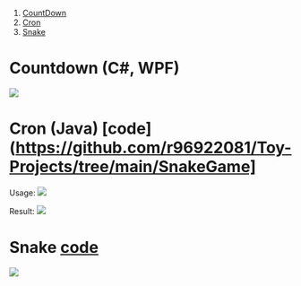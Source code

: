 1. [CountDown](#Countdown (C#, WPF))
 2. [Cron](#Cron (Java))
 3. [Snake](#Snake)

# Countdown (C#, WPF)

![](https://r96922081.github.io/images/countdown1.png)

# Cron (Java) [code](https://github.com/r96922081/Toy-Projects/tree/main/SnakeGame]

Usage: 
![](https://r96922081.github.io/images/cron1.png)

Result:
![](https://r96922081.github.io/images/cron2.png)


# Snake [code](https://github.com/r96922081/Toy-Projects/tree/main/SnakeGame)
![](https://r96922081.github.io/images/snake.png)
